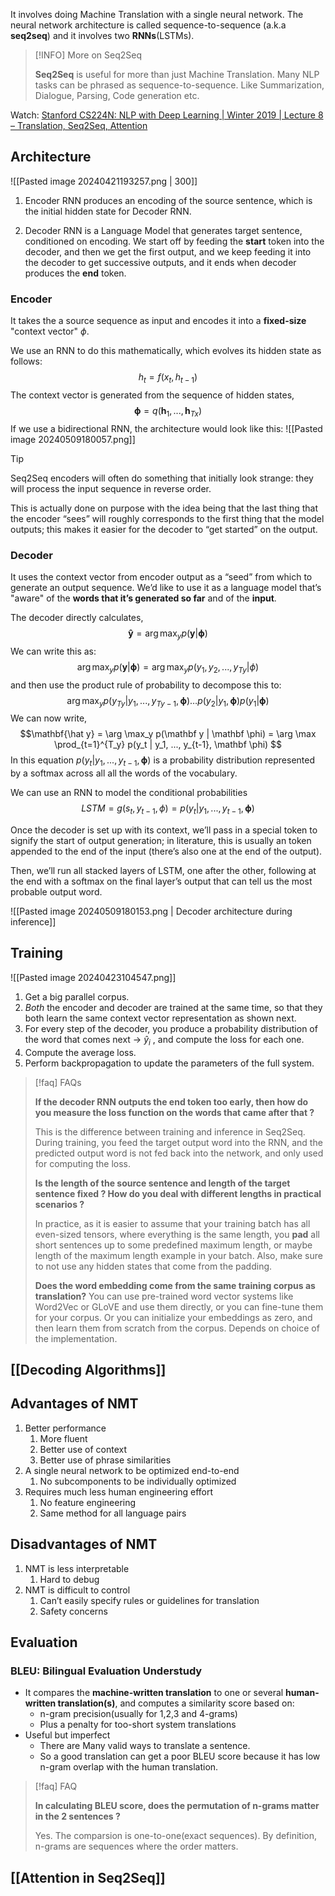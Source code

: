 It involves doing Machine Translation with a single neural network. The neural network architecture is called sequence-to-sequence (a.k.a **seq2seq**) and it involves two **RNNs**(LSTMs).

> [!INFO] More on Seq2Seq
> 
> **Seq2Seq** is useful for more than just Machine Translation. Many NLP tasks can be phrased as sequence-to-sequence. Like Summarization, Dialogue, Parsing, Code generation etc.

Watch: 
[Stanford CS224N: NLP with Deep Learning | Winter 2019 | Lecture 8 – Translation, Seq2Seq, Attention](https://youtu.be/XXtpJxZBa2c?si=wsLq6xGSc0wXHt_x) 

## Architecture

![[Pasted image 20240421193257.png | 300]]

1. Encoder RNN produces an encoding of the source sentence, which is the initial hidden state for Decoder RNN.

2. Decoder RNN is a Language Model that generates target sentence, conditioned on encoding. We start off by feeding the **start** token into the decoder, and then we get the first output, and we keep feeding it into the decoder to get successive outputs, and it ends when decoder produces the **end** token.
### Encoder
It takes the a source sequence as input and encodes it into a **fixed-size** "context vector" $\phi$.

We use an RNN to do this mathematically, which evolves its hidden state as follows:
$$h_{t} = f(x_{t}, h_{t-1})$$
The context vector is generated from the sequence of hidden states,
$$\mathbf \phi = q(\mathbf h_1, ..., \mathbf h_{Tx})$$
If we use a bidirectional RNN, the architecture would look like this:
![[Pasted image 20240509180057.png]]

> [!tip] 
>  Seq2Seq encoders will often do something that initially look strange: they will process the input sequence in reverse order. 
>  
>  This is actually done on purpose with the idea being that the last thing that the encoder “sees” will roughly corresponds to the first thing that the model outputs; this makes it easier for the decoder to “get started” on the output.

### Decoder
It uses the context vector from encoder output as a “seed” from which to generate an output sequence. We’d like to use it as a language model that’s "aware" of the **words that it’s generated so far** and of the **input**.

The decoder directly calculates,
$$\mathbf{\hat y}   = \arg \max_y p(\mathbf y | \mathbf \phi)$$
We can write this as:
$$\arg \max_y p(\mathbf y| \mathbf \phi) = \arg \max_y p(y_1, y_2, ..., y_{Ty} | \phi)$$
and then use the product rule of probability to decompose this to:
$$\arg \max_y p(y_{Ty} | y_1, ..., y_{Ty-1}, \mathbf \phi)  \dots p(y_2|y_1, \mathbf \phi ) p(y_1| \mathbf \phi) $$
We can now write,
$$\mathbf{\hat y}   = \arg \max_y p(\mathbf y | \mathbf \phi) = \arg \max \prod_{t=1}^{T_y} p(y_t | y_1, ..., y_{t-1}, \mathbf \phi) $$
In this equation $p(y_t | y_1, ..., y_{t-1}, \mathbf \phi)$ is a probability distribution represented by a softmax across all all the words of the vocabulary. 

We can use an RNN to model the conditional probabilities 
$$LSTM = g(s_t,  y_{t-1}, \phi ) = p(y_t | y_1, ..., y_{t-1}, \mathbf \phi) $$

Once the decoder is set up with its context, we’ll pass in a special token to signify the start of output generation; in literature, this is usually an token appended to the end of the input (there’s also one at the end of the output). 

Then, we’ll run all stacked layers of LSTM, one after the other, following at the end with a softmax on the final layer’s output that can tell us the most probable output word.

![[Pasted image 20240509180153.png | Decoder architecture during inference]]

## Training

![[Pasted image 20240423104547.png]]
1. Get a big parallel corpus.
2. _Both_ the encoder and decoder are trained at the same time, so that they both learn the same context vector representation as shown next.
3. For every step of the decoder, you produce a probability distribution of the word that comes next → $\hat y_i$ , and compute the loss for each one.
4. Compute the average loss. 
5. Perform backpropagation to update the parameters of the full system.

>[!faq] FAQs
>
>**If the decoder RNN outputs the end token too early, then how do you measure the loss function on the words that came after that ?** 
> 
> This is the difference between training and inference in Seq2Seq. During training, you feed the target output word into the RNN, and the predicted output word is not fed back into the network, and only used for computing the loss. 
> 
> **Is the length of the source sentence and length of the target sentence fixed ? How do you deal with different lengths in practical scenarios ?** 
> 
> In practice, as it is easier to assume that your training batch has all even-sized tensors, where everything is the same length, you **pad** all short sentences up to some predefined maximum length, or maybe length of the maximum length example in your batch. Also, make sure to not use any hidden states that come from the padding. 
> 
> **Does the word embedding come from the same training corpus as translation?**
> You can use pre-trained word vector systems like Word2Vec or GLoVE and use them directly, or you can fine-tune them for your corpus. Or you can initialize your embeddings as zero, and then learn them from scratch from the corpus. Depends on choice of the implementation.

## [[Decoding Algorithms]]
## Advantages of NMT

1. Better performance
	1. More fluent
	2. Better use of context
	3. Better use of phrase similarities
2. A single neural network to be optimized end-to-end
	1. No subcomponents to be individually optimized
3. Requires much less human engineering effort
	1. No feature engineering
	2. Same method for all language pairs

## Disadvantages of NMT

1. NMT is less interpretable
	1. Hard to debug
2. NMT is difficult to control
	1. Can’t easily specify rules or guidelines for translation
	2. Safety concerns

## Evaluation

### BLEU: Bilingual Evaluation Understudy

- It compares the **machine-written translation** to one or several **human-written translation(s)**, and computes a similarity score based on:
	- n-gram precision(usually for 1,2,3 and 4-grams)
	- Plus a penalty for too-short system translations
- Useful but imperfect
	- There are Many valid ways to translate a sentence. 
	- So a good translation can get a poor BLEU score because it has low n-gram overlap with the human translation.

> [!faq] FAQ
> 
> **In calculating BLEU score, does the permutation of n-grams matter in the 2 sentences ?**
>  
>  Yes. The comparsion is one-to-one(exact sequences). By definition, n-grams are sequences where the order matters. 
## [[Attention in Seq2Seq]]














